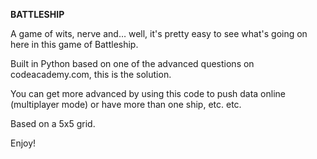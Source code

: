 **BATTLESHIP**

A game of wits, nerve and… well, it's pretty easy to see what's going on here in this game of Battleship.

Built in Python based on one of the advanced questions on codeacademy.com, this is the solution.

You can get more advanced by using this code to push data online (multiplayer mode) or have more than one ship, etc. etc.

Based on a 5x5 grid.

Enjoy!